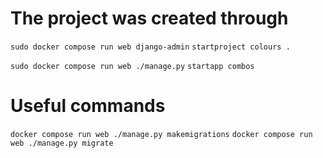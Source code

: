 # The project was created through

`sudo docker compose run web django-admin` `startproject colours .`

`sudo docker compose run web ./manage.py` `startapp combos`

# Useful commands

`docker compose run web ./manage.py makemigrations`
`docker compose run web ./manage.py migrate`
